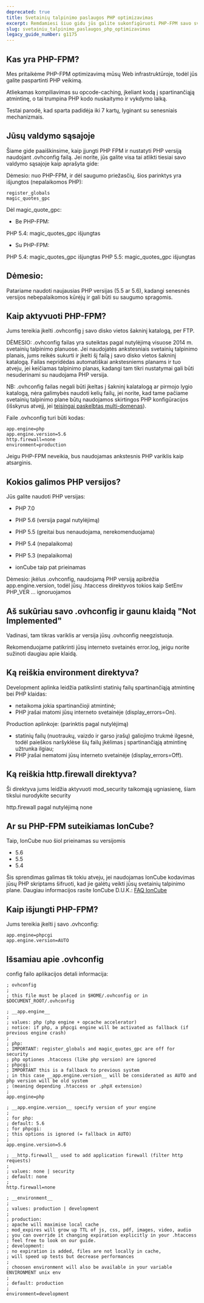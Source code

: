 ```yaml
---
deprecated: true
title: Svetainių talpinimo paslaugos PHP optimizavimas
excerpt: Remdamiesi šiuo gidu jūs galite sukonfigūruoti PHP-FPM savo svetainių talpinimo paslaugoje. Ši funkcija paspartins PHP veikimą
slug: svetainiu_talpinimo_paslaugos_php_optimizavimas
legacy_guide_number: g1175
---
```



## Kas yra PHP-FPM?
Mes pritaikėme PHP-FPM optimizavimą mūsų Web infrastruktūroje, todėl jūs galite paspartinti PHP veikimą.

Atliekamas kompiliavimas su opcode-caching, įkeliant kodą į spartinančiąją atmintinę, o tai trumpina PHP kodo nuskaitymo ir vykdymo laiką.

Testai parodė, kad sparta padidėja iki 7 kartų, lyginant su senesniais mechanizmais.

## Jūsų valdymo sąsajoje
Šiame gide paaiškinsime, kaip įjungti PHP FPM ir nustatyti PHP versiją naudojant .ovhconfig failą. Jei norite, jūs galite visa tai atlikti tiesiai savo valdymo sąsajoje kaip aprašyta gide: []({legacy}1999)

Dėmesio: nuo PHP-FPM, ir dėl saugumo priežasčių, šios parinktys yra išjungtos (nepalaikomos PHP):


```
register_globals
magic_quotes_gpc
```



Dėl magic_quote_gpc:


- Be PHP-FPM:


PHP 5.4: magic_quotes_gpc išjungtas


- Su PHP-FPM:


PHP 5.4: magic_quotes_gpc išjungtas
PHP 5.5: magic_quotes_gpc išjungtas

## Dėmesio:
Patariame naudoti naujausias PHP versijas (5.5 ar 5.6), kadangi senesnės versijos nebepalaikomos kūrėjų ir gali būti su saugumo spragomis.


## Kaip aktyvuoti PHP-FPM?
Jums tereikia įkelti .ovhconfig į savo disko vietos šakninį katalogą, per FTP.

DĖMESIO: .ovhconfig failas yra suteiktas pagal nutylėjimą visuose 2014 m. svetainių talpinimo planuose. Jei naudojatės ankstesniais svetainių talpinimo planais, jums reikės sukurti ir įkelti šį failą į savo disko vietos šakninį katalogą. Failas nepridėdas automatiškai ankstesniems planams ir tuo atveju, jei keičiamas talpinimo planas, kadangi tam tikri nustatymai gali būti nesuderinami su naudojama PHP versija.

NB: .ovhconfig failas negali būti įkeltas į šakninį kalatalogą ar pirmojo lygio katalogą, nėra galimybės naudoti kelių failų, jei norite, kad tame pačiame svetainių talpinimo plane būtų naudojamos skirtingos PHP konfigūracijos (išskyrus atvejį, jei [ teisingai paskelbtas multi-domenas](https://www.ovh.lt/g1332.multi-domeno_diegimas)).

Faile .ovhconfig turi būti kodas:


```
app.engine=php
app.engine.version=5.6
http.firewall=none
environment=production
```


Jeigu PHP-FPM neveikia, bus naudojamas ankstesnis PHP variklis kaip atsarginis.


## Kokios galimos PHP versijos?
Jūs galite naudoti PHP versijas:

- PHP 7.0
- PHP 5.6 (versija pagal nutylėjimą)
- PHP 5.5  (greitai bus nenaudojama, nerekomenduojama)
- PHP 5.4  (nepalaikoma)
- PHP 5.3 (nepalaikoma) 

- ionCube taip pat prieinamas

Dėmesio: įkėlus .ovhconfig, naudojamą PHP versiją apibrėžia app.engine.version, todėl jūsų .htaccess direktyvos tokios kaip SetEnv PHP_VER ... ignoruojamos



## Aš sukūriau savo .ovhconfig ir gaunu klaidą "Not Implemented"
Vadinasi, tam tikras variklis ar versija jūsų .ovhconfig neegzistuoja.

Rekomenduojame patikrinti jūsų interneto svetainės error.log, jeigu norite sužinoti daugiau apie klaidą.


## Ką reiškia environment direktyva?
Development aplinka leidžia patikslinti statinių failų spartinančiąją atmintinę bei PHP klaidas:


- netaikoma jokia spartinančioji atmintinė; 
- PHP įrašai matomi jūsų interneto svetainėje (display_errors=On).

Production aplinkoje: (parinktis pagal nutylėjimą)

- statinių failų (nuotraukų, vaizdo ir garso įrašų) galiojimo trukmė ilgesnė, todėl paieškos naršyklėse šių failų įkėlimas į spartinančiąją atmintinę užtrunka ilgiau;
- PHP įrašai nematomi jūsų interneto svetainėje (display_errors=Off).




## Ką reiškia http.firewall direktyva?
Ši direktyva jums leidžia aktyvuoti mod_security taikomąją ugniasienę, šiam tikslui nurodykite security

http.firewall pagal nutylėjimą none


## Ar su PHP-FPM suteikiamas IonCube?
Taip, IonCube nuo šiol prieinamas su versijomis

- 5.6
- 5.5
- 5.4


Šis sprendimas galimas tik tokiu atveju, jei naudojamas IonCube kodavimas jūsų PHP skriptams šifruoti, kad jie galėtų veikti jūsų svetainių talpinimo plane. Daugiau informacijos rasite IonCube D.U.K.: [FAQ IonCube](http://www.ioncube.com/faq.php)


## Kaip išjungti PHP-FPM?
Jums tereikia įkelti į savo .ovhconfig:


```
app.engine=phpcgi
app.engine.version=AUTO
```




## Išsamiau apie .ovhconfig
config failo aplikacijos detali informacija:


```
; ovhconfig
;
; this file must be placed in $HOME/.ovhconfig or in $DOCUMENT_ROOT/.ovhconfig

; __app.engine__
;
; values: php (php engine + opcache accelerator)
; notice: if php, a phpcgi engine will be activated as fallback (if previous engine crash)
;
; php:
; IMPORTANT: register_globals and magic_quotes_gpc are off for security
; php optiones .htaccess (like php version) are ignored
; phpcgi:
; IMPORTANT this is a fallback to previous system
; in this case __app.engine.version__ will be considerated as AUTO and php version will be old system
; (meaning depending .htaccess or .phpX extension)
;
app.engine=php

; __app.engine.version__ specify version of your engine
;
; for php:
; default: 5.6
; for phpcgi:
; this options is ignored (= fallback in AUTO)
;
app.engine.version=5.6

; __http.firewall__ used to add application firewall (filter http requests)
;
; values: none | security
; default: none
;
http.firewall=none

; __environment__
;
; values: production | development
;
; production:
; apache will maximise local cache
; mod_expires will grow up TTL of js, css, pdf, images, video, audio
; you can override it changing expiration explicitly in your .htaccess
; feel free to look on our guide.
; development:
; no expiration is added, files are not locally in cache,
; will speed up tests but decrease performances
;
; choosen environment will also be available in your variable ENVIRONMENT unix env
;
; default: production
;
environment=development
```



